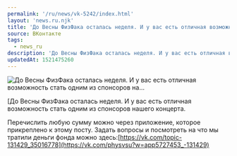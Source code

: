 ```yaml
---
permalink: '/ru/news/vk-5242/index.html'
layout: 'news.ru.njk'
title: 'До Весны ФизФака осталась неделя. И у вас есть отличная возможность стать одним из спонсоров на'
source: ВКонтакте
tags:
  - news_ru
description: 'До Весны ФизФака осталась неделя. И у вас есть отличная возможность стать одним из спонсоров на…'
updatedAt: 1521475260
---
```

![До Весны ФизФака осталась неделя. И у вас есть отличная возможность стать одним из спонсоров на…](https://sun9-55.userapi.com/c840238/v840238148/8c13f/9p_by7ETxag.jpg)

[До Весны ФизФака осталась неделя. И у вас есть отличная возможность стать одним из спонсоров нашего концерта.

Перечислить любую сумму можно через приложение, которое прикреплено к этому посту. Задать вопросы и посмотреть на что мы тратили деньги фонда можно здесь:[https://vk.com/topic-131429_35016778](https://vk.com/physvsu?w=app5727453_-131429)
